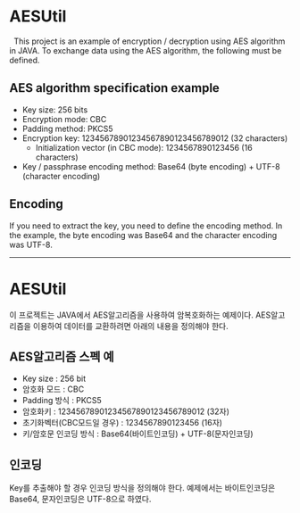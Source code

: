 AESUtil
=============
 
This project is an example of encryption / decryption using AES algorithm in JAVA.
To exchange data using the AES algorithm, the following must be defined.
 
## AES algorithm specification example
* Key size: 256 bits
* Encryption mode: CBC
* Padding method: PKCS5
* Encryption key: 12345678901234567890123456789012 (32 characters)
	* Initialization vector (in CBC mode): 1234567890123456 (16 characters)
* Key / passphrase encoding method: Base64 (byte encoding) + UTF-8 (character encoding)
 
## Encoding
If you need to extract the key, you need to define the encoding method.
In the example, the byte encoding was Base64 and the character encoding was UTF-8.


* * *

AESUtil
=============
 
이 프로젝트는 JAVA에서 AES알고리즘을 사용하여 암복호화하는 예제이다.
AES알고리즘을 이용하여 데이터를 교환하려면 아래의 내용을 정의해야 한다.
 
## AES알고리즘 스펙 예
* Key size : 256 bit
* 암호화 모드 : CBC
* Padding 방식 : PKCS5
* 암호화키 : 12345678901234567890123456789012 (32자)
* 초기화벡터(CBC모드일 경우) : 1234567890123456 (16자)
* 키/암호문 인코딩 방식 : Base64(바이트인코딩) + UTF-8(문자인코딩)
 
## 인코딩
Key를 추출해야 할 경우 인코딩 방식을 정의해야 한다.
예제에서는 바이트인코딩은 Base64, 문자인코딩은 UTF-8으로 하였다.